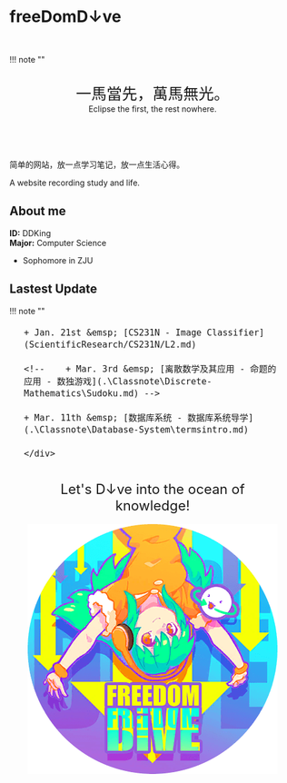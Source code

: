 # freeDomD↓ve

<br>

!!! note ""
    <br><br>
    <div align = "center" style = "font-size:27px">
    一馬當先，萬馬無光。
    </div>
    <div align = "center">
    Eclipse the first, the rest nowhere.
    </div>
    <br><br>

<br>

简单的网站，放一点学习笔记，放一点生活心得。

A website recording study and life.

## About me
**ID:** DDKing <br>
**Major:** Computer Science <br>

+ Sophomore in ZJU


## Lastest Update

!!! note ""
    <div style = "font-size:18px;margin-left:5%;margin-right:5%;margin-top:3%;margin:bottom:3%">
    
    + Jan. 21st &emsp; [CS231N - Image Classifier](ScientificResearch/CS231N/L2.md)
    
    <!--    + Mar. 3rd &emsp; [离散数学及其应用 - 命题的应用 - 数独游戏](.\Classnote\Discrete-Mathematics\Sudoku.md) -->

    + Mar. 11th &emsp; [数据库系统 - 数据库系统导学](.\Classnote\Database-System\termsintro.md)

    </div>
<br>

<center>

<div style = "font-size:24px">
Let's D↓ve into the ocean of knowledge!
</div>

![](assets/pic/FreedomDive_Circ.png)

</center>